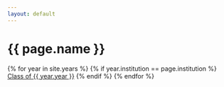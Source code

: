 ```yaml
---
layout: default
---
```


<h1>{{ page.name }}</h1>

{% for year in site.years %}
  {% if year.institution == page.institution %}
    <a href="/years/{{ page.institution }}-{{ year.year }}">Class of {{ year.year }}</a>
  {% endif %}
{% endfor %}
